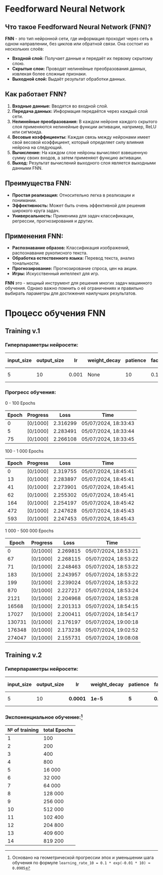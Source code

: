 # Feedforward Neural Network

## Что такое Feedforward Neural Network (FNN)?

**FNN** - это тип нейронной сети, где информация проходит через сеть в одном направлении, без циклов или обратной связи. Она состоит из нескольких слоёв:

- **Входной слой:** Получает данные и передаёт их первому скрытому слою.
- **Скрытые слои:** Проводят нелинейные преобразования данных, извлекая более сложные признаки.
- **Выходной слой:** Выдаёт результат обработки данных.

## Как работает FNN?

1. **Входные данные:** Вводятся во входной слой.
2. **Передача данных:** Информация передаётся через каждый слой сети.
3. **Нелинейные преобразования:** В каждом нейроне каждого скрытого слоя применяются нелинейные функции активации, например, ReLU или сигмоида. 
4. **Весовые коэффициенты:** Каждая связь между нейронами имеет свой весовой коэффициент, который определяет силу влияния нейрона на следующий.
5. **Вычисление:** На каждом слое нейроны вычисляют взвешенную сумму своих входов, а затем применяют функцию активации.
6. **Выход:** Результат вычислений выходного слоя является выходными данными FNN.

## Преимущества FNN:

- **Простая реализация:** Относительно легка в реализации и понимании.
- **Эффективность:** Может быть очень эффективной для решения широкого круга задач.
- **Универсальность:** Применима для задач классификации, регрессии, прогнозирования и других.

## Применения FNN:

- **Распознавание образов:** Классификация изображений, распознавание рукописного текста.
- **Обработка естественного языка:** Перевод текста, анализ тональности.
- **Прогнозирование:** Прогнозирование спроса, цен на акции.
- **Игры:** Искусственный интеллект для игр.

**FNN** это - мощный инструмент для решения многих задач машинного обучения. Однако важно помнить о её ограничениях и правильно выбирать параметры для достижения наилучших результатов.

# Процесс обучения FNN

## Training v.1

### Гиперпараметры нейросети:

| input_size | output_size |  lr   | weight_decay | patience | factor | fc1 | fc2 | dropout | torch.randn | torch.randint | batch_size | shuffle | total trainings |
| ---------- | ----------- | ----- | ------------ | -------- | ------ | --- | --- | ------- | ----------- | ------------- | ---------- | ------- | --------------- |
|     5      |      10     | 0.001 |     None     |    10    |   0.1  | 128 | 128 |  None   |   1000, 5   |0, 10, (1000,) |     32     |   True  |        3        |

### Прогресс обучения:

0 - 100 Epochs

|      Epoch      |    Progress    |      Loss      |         Time         |
| --------------- | -------------- | -------------- | -------------------- |
|        0        |    [0/1000]    |    2.316299    | 05/07/2024, 18:33:43 |
|        5        |    [0/1000]    |    2.283491    | 05/07/2024, 18:33:44 |
|        75       |    [0/1000]    |    2.266108    | 05/07/2024, 18:33:45 |

100 - 1 000 Epochs

|      Epoch      |    Progress    |      Loss      |         Time         |
| --------------- | -------------- | -------------- | -------------------- |
|        0        |    [0/1000]    |    2.319755    | 05/07/2024, 18:45:41 |
|        13       |    [0/1000]    |    2.283897    | 05/07/2024, 18:45:41 |
|        41       |    [0/1000]    |    2.273901    | 05/07/2024, 18:45:41 |
|        62       |    [0/1000]    |    2.255302    | 05/07/2024, 18:45:41 |
|        164      |    [0/1000]    |    2.254197    | 05/07/2024, 18:45:42 |
|        472      |    [0/1000]    |    2.247628    | 05/07/2024, 18:45:43 |
|        593      |    [0/1000]    |    2.247453    | 05/07/2024, 18:45:43 |

1 000 - 500 000 Epochs

|      Epoch      |    Progress    |      Loss      |         Time         |
| --------------- | -------------- | -------------- | -------------------- |
|        0        |    [0/1000]    |    2.269815    | 05/07/2024, 18:53:21 |
|        67       |    [0/1000]    |    2.268115    | 05/07/2024, 18:53:22 |
|        71       |    [0/1000]    |    2.248463    | 05/07/2024, 18:53:22 |
|        183      |    [0/1000]    |    2.243957    | 05/07/2024, 18:53:22 |
|        199      |    [0/1000]    |    2.239024    | 05/07/2024, 18:53:22 |
|        870      |    [0/1000]    |    2.227217    | 05/07/2024, 18:53:24 |
|        2121     |    [0/1000]    |    2.204968    | 05/07/2024, 18:53:28 |
|        16568    |    [0/1000]    |    2.201313    | 05/07/2024, 18:54:15 |
|        17027    |    [0/1000]    |    2.200411    | 05/07/2024, 18:54:17 |
|        130731   |    [0/1000]    |    2.176197    | 05/07/2024, 19:00:18 |
|        176348   |    [0/1000]    |    2.173238    | 05/07/2024, 19:02:52 |
|        274047   |    [0/1000]    |    2.155731    | 05/07/2024, 19:08:08 |


## Training v.2

### Гиперпараметры нейросети:

| input_size | output_size |    lr    | weight_decay | patience | factor | fc1   | fc2   |dropout| torch.randn | torch.randint | batch_size | shuffle | total trainings |
| ---------- | ----------- | -------- | ------------ | -------- | ------ | ----- | ----- | ----- | ----------- | ------------- | ---------- | ------- | --------------- |
|     5      |      10     |**0.0001**|   **1e-5**   |  **5**   |**0.5** |**256**|**256**|**0.2**|   1000, 5   |0, 10, (1000,) |   **64**   |   True  |     **14**      |

### Экспоненциальное обучение:[^1]

| № of training | total Epochs |
| ------------- | ------------ |
|       1       |    100       |
|       2       |    200       |
|       3       |    400       |
|       4       |    800       |
|       5       |  16 000      |
|       6       |  32 000      |
|       7       |  64 000      |
|       8       |  128 000     |
|       9       |  256 000     |
|       10      |  512 000     |
|       11      |  102 400     |
|       12      |  204 800     |
|       13      |  409 600     |
|       14      |  819 200     |

[^1]: Основано на геометрической прогрессии эпох и уменьшении шага обучения по формуле `learning_rate_10 = 0.1 * exp(-0.01 * 10) ≈ 0.0905`
